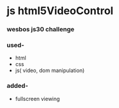 # js html5VideoControl

### wesbos js30 challenge

### used-
- html
- css
- js( video, dom manipulation)

### added-
- fullscreen viewing